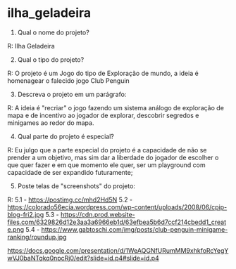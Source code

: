 # ilha_geladeira
1. Qual o nome do projeto?

R: Ilha Geladeira

2. Qual o tipo do projeto?

R: O projeto é um Jogo do tipo de Exploração de mundo, a ideia é homenagear o falecido jogo Club Penguin

3. Descreva o projeto em um parágrafo:

R: A ideia é "recriar" o jogo fazendo um sistema análogo de exploração de mapa e de incentivo ao jogador de explorar, descobrir segredos e minigames ao redor do mapa.

4. Qual parte do projeto é especial?

R: Eu julgo que a parte especial do projeto é a capacidade de não se prender a um objetivo, mas sim dar a liberdade do jogador de escolher o que quer fazer e em que momento ele quer, ser um playground com capacidade de ser expandido futuramente;

5. Poste telas de "screenshots" do projeto:

R: 
5.1 - https://postimg.cc/mhd2Hd5N
5.2 - https://colorado56ecia.wordpress.com/wp-content/uploads/2008/06/cpip-blog-fri2.jpg
5.3 - https://cdn.prod.website-files.com/6329826d12e3aa3a6966eb1d/63efbea5b6d7ccf214cbedd1_create.png
5.4 - https://www.gabtoschi.com/img/posts/club-penguin-minigame-ranking/roundup.jpg

https://docs.google.com/presentation/d/1WeAQGNfURumMM9xhkfoRcYegYwVJ0baNTqkq0npcRj0/edit?slide=id.p4#slide=id.p4
